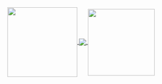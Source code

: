 <a href="https://github.com/anuraghazra/github-readme-stats">
  <img align="center" src="https://github-readme-stats.vercel.app/api?username=nakashima1125&show_icons=true" height="158px" />
</a>

<a href="https://github.com/anuraghazra/github-readme-stats">
  <img align="center" src="https://github-readme-stats.vercel.app/api/top-langs/?username=nakashima1125&layout=compact" />
</a>

<a href="https://github.com/ryo-ma/github-profile-trophy">
  <img align="center" src="https://github-profile-trophy.vercel.app/?username=nakashima1125&title=Joined2020,Commit,PullRequest,Repositories,Issues" height="151px" />
</a>
